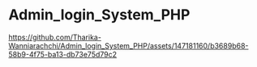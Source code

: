 # Admin_login_System_PHP



https://github.com/Tharika-Wanniarachchi/Admin_login_System_PHP/assets/147181160/b3689b68-58b9-4f75-ba13-db73e75d79c2

